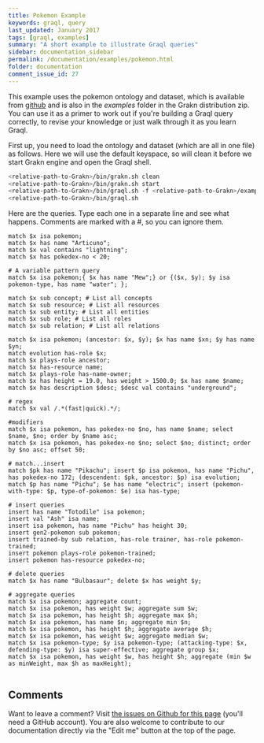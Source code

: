 ```yaml
---
title: Pokemon Example
keywords: graql, query
last_updated: January 2017
tags: [graql, examples]
summary: "A short example to illustrate Graql queries"
sidebar: documentation_sidebar
permalink: /documentation/examples/pokemon.html
folder: documentation
comment_issue_id: 27
---
```


This example uses the pokemon ontology and dataset, which is available from [github](https://github.com/graknlabs/grakn/blob/master/grakn-dist/src/examples/pokemon.gql) and is also in the *examples* folder in the Grakn distribution zip. You can use it as a primer to work out if you're building a Graql query correctly, to revise your knowledge or just walk through it as you learn Graql.

First up, you need to load the ontology and dataset (which are all in one file) as follows. Here we will use the default keyspace, so will clean it before we start Grakn engine and open the Graql shell.

```bash
<relative-path-to-Grakn>/bin/grakn.sh clean
<relative-path-to-Grakn>/bin/grakn.sh start 
<relative-path-to-Grakn>/bin/graql.sh -f <relative-path-to-Grakn>/examples/pokemon.gql
<relative-path-to-Grakn>/bin/graql.sh
```

Here are the queries. Type each one in a separate line and see what happens. Comments are marked with a #, so you can ignore them.

```
match $x isa pokemon;
match $x has name "Articuno";
match $x val contains "lightning";
match $x has pokedex-no < 20;

# A variable pattern query
match $x isa pokemon;{ $x has name "Mew";} or {($x, $y); $y isa pokemon-type, has name "water"; };

match $x sub concept; # List all concepts
match $x sub resource; # List all resources
match $x sub entity; # List all entities
match $x sub role; # List all roles
match $x sub relation; # List all relations

match $x isa pokemon; (ancestor: $x, $y); $x has name $xn; $y has name $yn;
match evolution has-role $x;
match $x plays-role ancestor;
match $x has-resource name;
match $x plays-role has-name-owner;
match $x has height = 19.0, has weight > 1500.0; $x has name $name;
match $x has description $desc; $desc val contains "underground";

# regex
match $x val /.*(fast|quick).*/;

#modifiers
match $x isa pokemon, has pokedex-no $no, has name $name; select $name, $no; order by $name asc;
match $x isa pokemon, has pokedex-no $no; select $no; distinct; order by $no asc; offset 50;

# match...insert
match $pk has name "Pikachu"; insert $p isa pokemon, has name "Pichu", has pokedex-no 172; (descendent: $pk, ancestor: $p) isa evolution;
match $p has name "Pichu"; $e has name "electric"; insert (pokemon-with-type: $p, type-of-pokemon: $e) isa has-type;

# insert queries 
insert has name "Totodile" isa pokemon;
insert val "Ash" isa name;
insert isa pokemon, has name "Pichu" has height 30;
insert gen2-pokemon sub pokemon;
insert trained-by sub relation, has-role trainer, has-role pokemon-trained;
insert pokemon plays-role pokemon-trained;
insert pokemon has-resource pokedex-no;

# delete queries
match $x has name "Bulbasaur"; delete $x has weight $y;

# aggregate queries
match $x isa pokemon; aggregate count;
match $x isa pokemon, has weight $w; aggregate sum $w;
match $x isa pokemon, has height $h; aggregate max $h;
match $x isa pokemon, has name $n; aggregate min $n;
match $x isa pokemon, has height $h; aggregate average $h;
match $x isa pokemon, has weight $w; aggregate median $w;
match $x isa pokemon-type; $y isa pokemon-type; (attacking-type: $x, defending-type: $y) isa super-effective; aggregate group $x;
match $x isa pokemon, has weight $w, has height $h; aggregate (min $w as minWeight, max $h as maxHeight);


```




## Comments
Want to leave a comment? Visit <a href="https://github.com/graknlabs/docs/issues/27" target="_blank">the issues on Github for this page</a> (you'll need a GitHub account). You are also welcome to contribute to our documentation directly via the "Edit me" button at the top of the page.